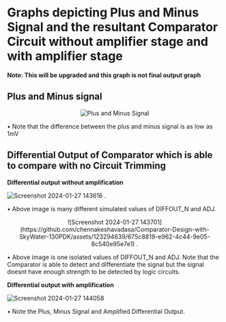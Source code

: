# Graphs depicting Plus and Minus Signal and the resultant Comparator Circuit without amplifier stage and with amplifier stage
**Note: This will be upgraded and this graph is not final output graph**

## Plus and Minus signal 

<p align="center">
    <img src="[https://github.com/chennakeshavadasa/.../image1.png](https://github.com/chennakeshavadasa/Comparator-Design-with-SkyWater-130PDK/assets/123294639/dacd200c-2bd8-447b-98d7-eedcabb8829f)" alt="Plus and Minus Signal">
</p>

• Note that the difference between the plus and minus signal is as low as 1mV

## Differential Output of Comparator which is able to compare with no Circuit Trimming

**Differential output without amplification**

![Screenshot 2024-01-27 143616](https://github.com/chennakeshavadasa/Comparator-Design-with-SkyWater-130PDK/assets/123294639/f9ff8ea9-688b-4948-ab88-51d77e81969a) .

• Above image is many different simulated values of DIFFOUT_N and ADJ.
<p align="center">
![Screenshot 2024-01-27 143701](https://github.com/chennakeshavadasa/Comparator-Design-with-SkyWater-130PDK/assets/123294639/675c8819-e962-4c44-9e05-8c540e95e7e1) .

• Above image is one isolated values of DIFFOUT_N and ADJ. Note that the Comparator is able to detect and differentiate the signal but the signal doesnt have enough strength to be detected by logic circuits.

**Differential output with amplification**

![Screenshot 2024-01-27 144058](https://github.com/chennakeshavadasa/Comparator-Design-with-SkyWater-130PDK/assets/123294639/ade027b5-3e6b-419b-8636-377655b67931)

• Note the Plus, Minus Signal and Amplified Differential Output.
